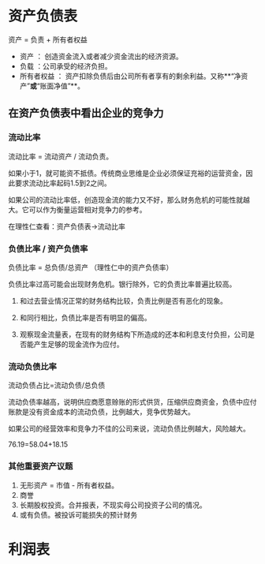 # 资产负债表

资产 = 负责 + 所有者权益

* 资产 ： 创造资金流入或者减少资金流出的经济资源。
* 负载 ：公司承受的经济负担。
* 所有者权益 ： 资产扣除负债后由公司所有者享有的剩余利益。又称**“净资产”**或**“账面净值”**。

## 在资产负债表中看出企业的竞争力

### 流动比率

流动比率 = 流动资产 / 流动负责。

如果小于1，就可能资不抵债。传统商业思维是企业必须保证充裕的运营资金，因此要求流动比率起码1.5到2之间。

如果公司的流动比率低，创造现金流的能力又不好，那么财务危机的可能性就越大。它可以作为衡量运营相对竞争力的参考。

在理性仁查看：资产负债表->流动比率

### 负债比率 / 资产负债率

负债比率 = 总负债/总资产  （理性仁中的资产负债率）

负债比率过高可能会出现财务危机。银行除外，它的负责比率普遍比较高。

1. 和过去营业情况正常的财务结构比较，负责比例是否有恶化的现象。

2. 和同行相比，负债比率是否有明显的偏高。
3. 观察现金流量表，在现有的财务结构下所造成的还本和利息支付负担，公司是否能产生足够的现金流作为应付。

### 流动负债比率

流动负债占比=流动负债/总负债



流动负债率越高，说明供应商愿意赊账的形式供货，压缩供应商资金，负债中应付账款是没有资金成本的流动负债，比例越大，竞争优势越大。

如果公司的经营效率和竞争力不佳的公司来说，流动负债比例越大，风险越大。

76.19=58.04+18.15

### 其他重要资产议题

1. 无形资产 = 市值 - 所有者权益。
2. 商誉
3. 长期股权投资。合并报表，不现实母公司投资子公司的情况。
4. 或有负债。被投诉可能损失的预计财务



# 利润表 

